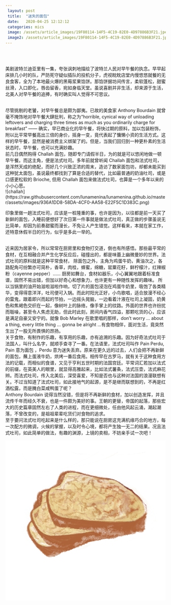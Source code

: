 ```yaml
---
 layout: post
 title:  "迷失的面包"
 date:   2020-04-25 12:12:12
 categories: mics
 image: /assets/article_images/19F80114-14F5-4C19-82E0-4D97886B3F21.jpeg
 image2: /assets/article_images/19F80114-14F5-4C19-82E0-4D97886B3F21.jpeg
---
```


<br/>

<br/>

美剧波特兰迪亚里有一集，夸张讽刺地描绘了波特兰人民对早午餐的执念。早早起床排几小时的队，严防死守疑似插队的投机分子，虎视眈眈店堂内慢悠悠就餐的无良食客，全为了本地最火爆的黑莓浆果馅饼。那馅饼据坊间传言，柔软蓬松，甜蜜丝滑，入口即化，唇齿留香，宛如身临天堂。虽说喜剧并非生活，却来源于生活，北美人对早午餐的追捧，有时确实叫人觉得不可思议。

<br/>
尽管挑剔的老饕，对早午餐总是颇为鄙夷。已故的美食家 Anthony Bourdain 就曾毫不掩饰地对早午餐大肆批判，称之为“horrible, cynical way of unloading leftovers and charging three times as much as you ordinarily charge for breakfast”  —— 确实，早已商业化的早午餐，将快过期的原料，加以包装粉饰，附以比平常早餐高出三倍的身价，摇身一变，竟代表起了慵懒小资的生活方式。这样的早午餐，显然是被消费主义绑架了的。但是，当我们回归到一种更朴素的生活状态时，早午餐，也可以充满妙趣。

<br/>
前几日偶然购得 Challah 面包，随即专门请假半日，为的就是可以悠闲地做一顿早午餐。而这主角，便是法式吐司。多年前就曾听闻 Challah 面包和法式吐司，是浑然天成的绝配，而好几个兴致正浓的周末，造访了数家面包坊，却都未能买到这种犹太面包，虽说最终都找到了算是合适的替代，比如最普通的奶油吐司，或是口感更松软的 Brioche, 但用 Challah 面包来做法式吐司，也算是一个多年以来的小小心愿。
<br/>
![challah](https://raw.githubusercontent.com/lunamenina/lunamenina.github.io/master/assets/images/936A1DD8-58DA-4CF0-AA58-E22F5C1D383C.png)

印象里做一趟法式吐司，应该是一桩隆重的事，也许是因为，以往都是前一天买了新鲜的面包，入睡前便想好了次日第一件事就是做法式吐司，真正做的步骤虽说无比简单，却因为前奏甜蜜而漫长，不免让人产生错觉。这样看来，本就在家工作，还特意休假半日的行为，似乎是多此一举的。

<br/>
近来因为居家令，所以常常在厨房里和食物打交道，倒也有所感悟。那些最平常的食材，在互相融合并产生化学反应后，碰撞出的，都是味蕾上幽微曼妙的世界。法式吐司的原料就是这种平常食材， 除面包之外，主角为鸡蛋牛奶，黄油次之，各路配角可纷繁亦可简朴，香草，肉桂，蜂蜜，绵糖，罂粟花籽，鲜柠檬汁，红辣椒粉（cayenne pepper）…… 厨房如舞台，食材如器乐，小心翼翼地跟着标准食谱，固然不易出错，但加以好奇心和想象力，也许更有一种随性发挥的趣味。 所以当锅里的油开始滋啦滋啦作响，切了片的面包浸泡在鸡蛋牛奶里，吸饱了各类精华，变得得意洋洋，吐司便可入锅。而此时阳光正好，小鸟歌唱，适合放漫不经心的雷鬼，跟着即兴而起的节拍，一边摇头晃脑，一边看着汁液在吐司上凝固，奶黄色和焦褐色交织在一起，像树叶上的脉络，像手掌上的纹路。外面的世界也许纷扰而聒噪，甚至令人焦虑无助，但此时此刻，房间内香气四溢，那颗吃货的心，应该是满足自豪又安宁的。就像 Bob Marley 在歌里唱的那样，don’t worry … about a thing, every little thing … gonna be alright …有食物相伴，面对生活，竟突然生出了一股无所畏惧的昂扬。

<br/>
关于食物，有制作的乐趣，有享用的乐趣，亦有追溯的乐趣。因为好奇法式吐司于法国人，叫什么名字，就顺手查寻了一番。在法语里，法式吐司叫作 Pain Perdu, Pain 意为面包 ，Perdu 意为迷失丢弃。原来在更久远的过去，人们会把不再新鲜的面包，蘸上蛋液牛奶，烘烤一番后食用。相传早在古罗马，就有关于这种食用方法的记载，而相似的食谱，又见于亨利五世时期的法国宫廷。平常词汇若加以法式的前缀，在英美人的眼里，就显得高雅起来，比如法式薯条，法式压壶，法式麻花辫。而法式吐司，传入北美后，深受喜爱，不知是否也与这种对法国的浪漫联想有关。不过当知道了法式吐司，如此接地气的起源，是不是继而联想到的，不再是红酒松露，而是腌白菜咸鸭蛋了呢？

<br/>
Anthony Bourdain 说得当然没错，但是将不再新鲜的食材，加以创造发挥，并且流传千年而经久不衰，也是一件颇为美好的事。王朝的更替，帝国的起落，那些宏大的历史篇章固然左右了人类的进程，而在更细微处，任由他风起云涌，潮起潮落，不曾改变的，是祖祖辈辈吃货们对食物的追求。

<br/>
至于要问法式吐司吃起来是什么样的，那只能说在厨房这充满机缘巧合的地方，每一次配方的微调，火候的掌握，以及时令心境，都将产生独一无二的结果。况且法式吐司，如此简单的做法，有趣的渊源，上镜的卖相，不妨亲手试一次吧！

![pain perdu](https://raw.githubusercontent.com/lunamenina/lunamenina.github.io/master/assets/images/2FF8894F-4247-45A6-8EB3-15E5637AE618.png)
